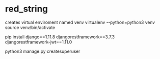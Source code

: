 # red_string



creates virtual enviroment named venv 
virtualenv --python=python3 venv
source venv/bin/activate

pip install django==1.11.8 djangorestframework==3.7.3 djangorestframework-jwt==1.11.0




python3 manage.py createsuperuser
